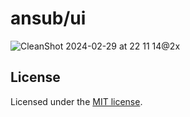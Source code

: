 # ansub/ui
![CleanShot 2024-02-29 at 22 11 14@2x](https://github.com/Ansub/ui/assets/12985873/82314ee1-a353-41ac-8da1-32c1aa7d195f)


## License

Licensed under the [MIT license](https://github.com/ansub/ui/blob/main/LICENSE).
